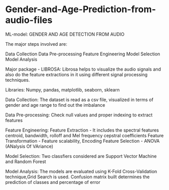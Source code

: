 # Gender-and-Age-Prediction-from-audio-files

ML-model: GENDER AND AGE DETECTION FROM AUDIO 

The major steps involved are:

Data Collection
Data Pre-processing
Feature Engineering
Model Selection
Model Analysis


Major package - LIBROSA:
Librosa helps to visualize the audio signals and also do the feature extractions in it using different signal processing techniques.

Libraries:
Numpy, pandas, matplotlib, seaborn, sklearn

Data Collection:
The dataset is read as a csv file, visualized in terms of gender and age range to find out the imbalance

Data Pre-processing:
Check null values and proper indexing to extract features

Feature Engineering:
Feature Extraction - It includes the spectral features centroid, bandwidth, rolloff and Mel frequency cepstral coefficients
Feature Transformation - Feature scalability, Encoding
Feature Selection - ANOVA (ANalysis Of VAriance)

Model Selection:
Two classfiers considered are Support Vector Machine and Random Forest

Model Analysis:
The models are evaluated using K-Fold Cross-Validation technique,Grid Search is used.
Confusion matrix built determines the prediction of classes and percentage of error





